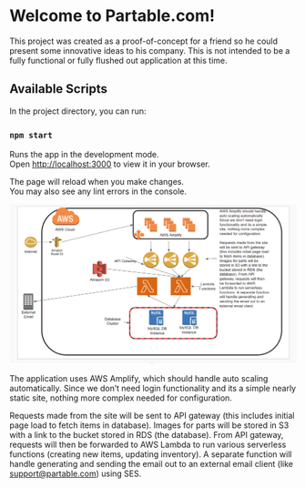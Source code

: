 # Welcome to Partable.com!

This project was created as a proof-of-concept for a friend so he could present some innovative ideas to his company. This is not intended to be a fully functional or fully flushed out application at this time.

## Available Scripts

In the project directory, you can run:

### `npm start`

Runs the app in the development mode.\
Open [http://localhost:3000](http://localhost:3000) to view it in your browser.

The page will reload when you make changes.\
You may also see any lint errors in the console.

![Application Flow chart](./src//assets/Capture.PNG?raw=true "Application Flow")

The application uses AWS Amplify, which should handle auto scaling automatically. Since we don’t need login functionality and its a simple nearly static site, nothing more complex needed for configuration.

Requests made from the site will be sent to API gateway (this includes initial page load to fetch items in database). Images for parts will be stored in S3 with a link to the bucket stored in RDS (the database). From API gateway, requests will then be forwarded to AWS Lambda to run various serverless functions (creating new items, updating inventory). A separate function will handle generating and sending the email out to an external email client (like support@partable.com) using SES.
